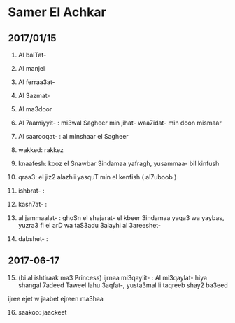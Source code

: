 # Samer El Achkar

## 2017/01/15

1. Al balTat-

2. Al manjel

3. Al ferraa3at-

4. Al 3azmat-

5. Al ma3door

6. Al 7aamiyyit- : mi3wal Sagheer min jihat- waa7idat- min doon mismaar

7. Al saarooqat- : al minshaar el Sagheer

8. wakked: rakkez

9. knaafesh: kooz el Snawbar 3indamaa yafragh, yusammaa- bil kinfush

10. qraa3: el jiz2 alazhii yasquT min el kenfish ( al7uboob )

11. ishbrat- :

12. kash7at- :

13. al jammaalat- : ghoSn el shajarat- el kbeer 3indamaa yaqa3 wa yaybas, yuzra3 fi el arD wa taS3adu 3alayhi al 3areeshet-

14. dabshet- :

## 2017-06-17
15. (bi al ishtiraak ma3 Princess) ijrnaa mi3qaylit- : Al mi3qaylat- hiya shangal 7adeed Taweel lahu 3aqfat-, yusta3mal li taqreeb shay2 ba3eed

ijree ejet w jaabet ejreen ma3haa

16. saakoo: jaackeet

